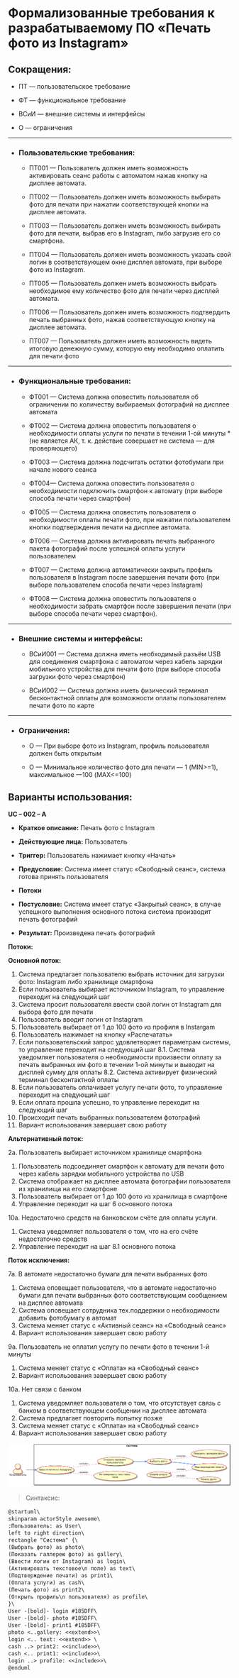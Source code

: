 # Формализованные требования к разрабатываемому ПО «Печать фото из Instagram»

## Сокращения:
* ПТ — пользовательское требование

* ФТ — функциональное требование 

* ВСиИ — внешние системы и интерфейсы

* О — ограничения 

----


* ### Пользовательские требования:

    * ПТ001 — Пользователь должен иметь возможность активировать сеанс работы с автоматом нажав кнопку на дисплее автомата. 

    * ПТ002 — Пользователь должен иметь возможность выбирать фото для печати при нажатии  соответствующей кнопки на дисплее автомата.

    * ПТ003 — Пользователь должен иметь возможность выбирать фото для печати, выбрав его в Instagram, либо загрузив его со смартфона.

    * ПТ004 — Пользователь должен иметь возможность указать свой логин в соответствующем окне дисплея автомата, при выборе фото из Instagram.

    * ПТ005 — Пользователь должен иметь возможность выбрать необходимое ему количество фото для печати через дисплей автомата.

    * ПТ006 — Пользователь должен иметь возможность подтвердить печать выбранных фото, нажав соответствующую кнопку на дисплее автомата.

    * ПТ007 — Пользователь должен иметь возможность видеть итоговую денежную сумму, которую ему необходимо оплатить для печати фото

---


* ### Функциональные требования:

    * ФТ001 — Система должна оповестить пользователя об ограничении по количеству выбираемых фотографий на дисплее автомата

    * ФТ002 — Система должна оповестить пользователя о необходимости оплаты услуги по печати в течении 1-ой минуты *(не является АК, т. к. действие совершает не система — для проверяющего)

    * ФТ003 — Система должна подсчитать остатки фотобумаги при начале нового сеанса 

    * ФТ004— Система должна оповестить пользователя о необходимости подключить смартфон к автомату (при выборе способа печати через смартфон)

    * ФТ005 — Система должна оповестить пользователя о необходимости оплаты печати фото, при нажатии пользователем кнопки подтверждения печати на дисплее автомата.

    * ФТ006 — Система должна активировать печать выбранного пакета фотографий после успешной оплаты услуги пользователем

    * ФТ007 — Система должна автоматически закрыть профиль пользователя в Instagram после завершения печати фото (при выборе пользователем способа печати через  Instagram)

    * ФТ008 — Система должна оповестить пользователя о необходимости забрать смартфон после завершения печати (при выборе способа печати через смартфон).

---

* ### Внешние системы и интерфейсы:

    * ВСиИ001 — Система должна иметь необходимый разъём USB для соединения смартфона с автоматом через кабель зарядки мобильного устройства для печати фото (при выборе способа загрузки фото через смартфон)

    * ВСиИ002 — Система должна иметь физический терминал бесконтактной оплаты для  возможности оплаты пользователем печати фото по карте

---

* ### Ограничения:

    * О — При выборе фото из Instagram, профиль пользователя должен быть открытым

    * О — Минимальное количество фото для печати — 1 (MIN>=1), максимальное —100 (MAX<=100)

## Варианты использования: 

**UC – 002 – A** 

* **Краткое описание:** Печать фото с Instagram

* **Действующие лица:** Пользователь

* **Триггер:** Пользователь нажимает кнопку «Начать»

* **Предусловие:** Система имеет статус «Свободный сеанс», система готова принять пользователя

* **Потоки**

* **Постусловие:** Система имеет статус «Закрытый сеанс», в случае успешного выполнения основного потока система производит печать фотографий

* **Результат:** Произведена печать фотографий

**Потоки:** 

**Основной поток:**

1. Система предлагает пользователю выбрать источник для загрузки фото: Instagram либо хранилище смартфона
2. Если пользователь выбирает источником Instagram, то управление переходит на следующий шаг
3. Система просит пользователя ввести свой логин от Instagram для выбора фото для печати
4. Пользователь вводит логин от Instagram
5. Пользователь выбирает от 1 до 100 фото из профиля в Instargam
6. Пользователь нажимает на кнопку «Распечатать»
7. Если пользовательский запрос удовлетворяет параметрам системы, то управление переходит на следующий шаг
8.1. Система уведомляет пользователя о необходимости произвести оплату за печать выбранных им фото в течении 1-ой минуты и выводит на дисплей сумму для оплаты
8.2. Система активирует физический терминал бесконтактной оплаты
9. Если пользователь оплачивает услугу печати фото, то управление переходит на следующий шаг
10. Если оплата прошла успешно, то управление переходит на следующий шаг
11. Происходит печать выбранных пользователем фотографий
12. Вариант использования завершает свою работу

**Альтернативный поток:**

2а. Пользователь выбирает источником хранилище смартфона
1. Пользователь подсоединяет смартфон к автомату для печати фото через кабель зарядки мобильного устройства по USB
2. Система отображает на дисплее автомата фотографии пользователя из хранилища на его смартфоне
3. Пользователь выбирает  от 1 до 100 фото из хранилища в смартфоне
4. Управление переходит на шаг 6 основного потока


10а. Недостаточно средств на банковском счёте для оплаты услуги.
1. Система уведомляет пользователя о том, что на его счёте недостаточно средств
2. Управление переходит на шаг 8.1 основного потока

**Поток исключения:**

7а. В автомате недостаточно бумаги для печати выбранных фото
1. Система оповещает пользователя, что в автомате недостаточно бумаги для печати выбранных фото соответствующим сообщением на дисплее автомата
2. Система оповещает сотрудника тех.поддержки о необходимости добавить фотобумагу в автомат
3. Система меняет статус с «Активный сеанс» на «Свободный сеанс»
4. Вариант использования завершает свою работу

9а. Пользователь не оплатил услугу по печати фото в течении 1-й минуты 
1. Система меняет статус с «Оплата» на «Свободный сеанс»
2. Вариант использования завершает свою работу

10а. Нет связи с банком
1. Система уведомляет пользователя о том, что отсутствует связь с банком в соответствующем сообщении на дисплее автомата
2. Система предлагает повторить попытку позже
3. Система меняет статус с «Оплата» на «Свободный сеанс»
4. Вариант использования завершает свою работу

![Диаграмма_вариантов_использования](https://github.com/Korchunov/Portfolio_Systems_Analyst/blob/master/%D0%90%D0%BD%D0%B0%D0%BB%D0%B8%D0%B7_%D1%82%D1%80%D0%B5%D0%B1%D0%BE%D0%B2%D0%B0%D0%BD%D0%B8%D0%B9/%D0%94%D0%B8%D0%B0%D0%B3%D1%80%D0%B0%D0%BC%D0%BC%D0%B0_%D0%B2%D0%B0%D1%80%D0%B8%D0%B0%D0%BD%D1%82%D0%BE%D0%B2_%D0%B8%D1%81%D0%BF%D0%BE%D0%BB%D1%8C%D0%B7%D0%BE%D0%B2%D0%B0%D0%BD%D0%B8%D1%8F.png)

> Синтаксис:

```
@startuml\
skinparam actorStyle awesome\
:Пользователь: as User\
left to right direction\
rectangle "Система" {\
(Выбрать фото) as photo\
(Показать галлерею фото) as gallery\
(Ввести логин от Instagram) as login\
(Активировать текстовое\n поле) as text\
(Подтверждение печати) as print1\
(Оплата услуги) as cash\
(Печать фото) as print2\
(Открыть профиль\n пользователя) as profile\
}\
User -[bold]- login #185DFF\
User -[bold]- photo #185DFF\
User -[bold]- print1 #185DFF\
photo <..gallery: <<extend>>\
login <.. text: <<extend>> \
cash ..> print2: <<include>>\
cash <.. print1: <<include>>\
login ..> profile: <<include>>\
@enduml
```
